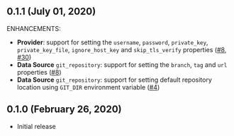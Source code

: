 ## 0.1.1 (July 01, 2020)

ENHANCEMENTS:

* **Provider**: support for setting the `username`, `password`, `private_key`, `private_key_file`, `ignore_host_key` and `skip_tls_verify` properties ([#8](https://github.com/volcano-coffee-company/terraform-provider-git/issues/8), [#30](https://github.com/volcano-coffee-company/terraform-provider-git/issues/30))
* **Data Source** `git_repository`: support for setting the `branch`, `tag` and `url` properties ([#8](https://github.com/volcano-coffee-company/terraform-provider-git/issues/8))
* **Data Source** `git_repository`: support for setting default repository location using `GIT_DIR` environment variable ([#4](https://github.com/volcano-coffee-company/terraform-provider-git/issues/4))

## 0.1.0 (February 26, 2020)

- Initial release

